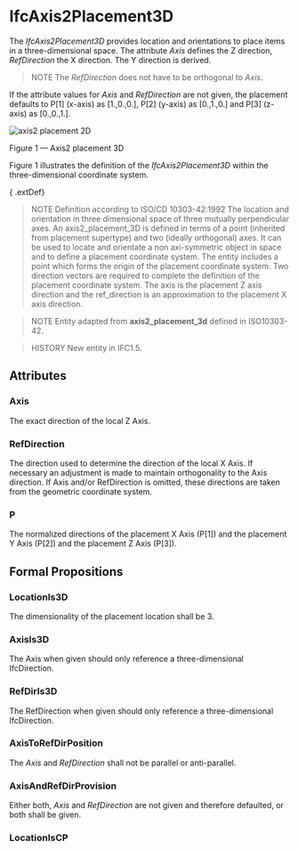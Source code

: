 # IfcAxis2Placement3D

The _IfcAxis2Placement3D_ provides location and orientations to place items in a three-dimensional space. The attribute _Axis_ defines the Z direction, _RefDirection_ the X direction. The Y direction is derived.<!-- end of definition -->

> NOTE  The _RefDirection_ does not have to be orthogonal to _Axis_.

If the attribute values for _Axis_ and _RefDirection_ are not given, the placement defaults to P[1] (x-axis) as [1.,0.,0.], P[2] (y-axis) as [0.,1.,0.] and P[3] (z-axis) as [0.,0.,1.].

![axis2 placement 2D](../../../../figures/ifcaxis2placement3d-layout1.gif)

Figure 1 — Axis2 placement 3D

Figure 1 illustrates the definition of the <em>IfcAxis2Placement3D</em> within the three-dimensional coordinate system.

{ .extDef}
> NOTE  Definition according to ISO/CD 10303-42:1992
> The location and orientation in three dimensional space of three mutually perpendicular axes. An axis2_placement_3D is defined in terms of a point (inherited from placement supertype) and two (ideally orthogonal) axes. It can be used to locate and orientate a non axi-symmetric object in space and to define a placement coordinate system. The entity includes a point which forms the origin of the placement coordinate system. Two direction vectors are required to complete the definition of the placement coordinate system. The axis is the placement Z axis direction and the ref_direction is an approximation to the placement X axis direction.

> NOTE  Entity adapted from **axis2_placement_3d** defined in ISO10303-42.

> HISTORY  New entity in IFC1.5.

## Attributes

### Axis
The exact direction of the local Z Axis.

### RefDirection
The direction used to determine the direction of the local X Axis. If necessary an adjustment is made to maintain orthogonality to the Axis direction. If Axis and/or RefDirection is omitted, these directions are taken from the geometric coordinate system.

### P
The normalized directions of the placement X Axis (P[1]) and the placement Y Axis (P[2]) and the placement Z Axis (P[3]).

## Formal Propositions

### LocationIs3D
The dimensionality of the placement location shall be 3.

### AxisIs3D
The Axis when given should only reference a three-dimensional IfcDirection.

### RefDirIs3D
The RefDirection when given should only reference a three-dimensional IfcDirection.

### AxisToRefDirPosition
The _Axis_ and _RefDirection_ shall not be parallel or anti-parallel.

### AxisAndRefDirProvision
Either both, _Axis_ and _RefDirection_ are not given and therefore defaulted, or both shall be given.

### LocationIsCP

